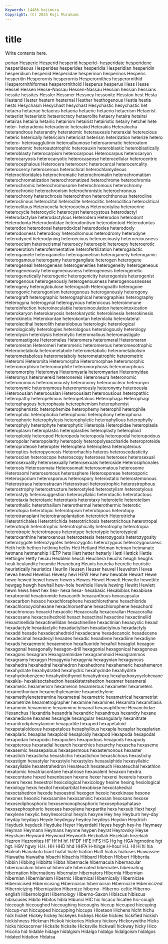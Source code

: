 ```yaml
---
Keywords: 14486 kojimura
Copyright: (C) 2024 Koji Murakami
---
```


# title

Write contents here.



perian Hesperic Hesperid hesperid hesperid- hesperidate
hesperidene hesperideous Hesperides hesperides hesperidia Hesperidian hesperidin hesperidium hesperiid Hesperiidae
hesperinon hesperinos Hesperis hesperitin Hesperornis hesperornis Hesperornithes hesperornithid Hesperornithiformes hesperornithoid
Hesperus hesperus Hess Hesse Hessel Hessen Hesse-Nassau Hessen-Nassau Hessian hessian
hessians hessite hessites Hessler Hessmer Hessney hessonite Hesston hest Hesta
Hestand Hester hestern hesternal Hesther hesthogenous Hestia hestia hests Hesychasm
Hesychast hesychast Hesychastic hesychastic het hetaera hetaerae hetaeras hetaeria hetaeric
hetaerio hetaerism Hetaerist hetaerist hetaeristic hetaerocracy hetaerolite hetaery hetaira hetairai
hetairas hetairia hetairic hetairism hetairist hetairistic hetairy hetchel hete heter-
heteradenia heteradenic heterakid Heterakis Heteralocha heterandrous heterandry heteratomic heterauxesis heteraxial
heterecious heteric heterically hetericism hetericist heterism heterization heterize hetero hetero-
heteroagglutinin heteroalbumose heteroaromatic heteroatom heteroatomic heteroautotrophic heteroauxin heteroblastic heteroblastically heteroblasty
heterocarpism heterocarpous Heterocarpus heterocaryon heterocaryosis heterocaryotic heterocaseose heterocellular heterocentric heterocephalous
Heterocera heterocerc heterocercal heterocercality heterocercy heterocerous heterochiral heterochlamydeous Heterochloridales heterochromatic
heterochromatin heterochromatism heterochromatization heterochromatized heterochrome heterochromia heterochromic heterochromosome heterochromous heterochromy
heterochronic heterochronism heterochronistic heterochronous heterochrony heterochrosis heterochthon heterochthonous heterocline heteroclinous
heteroclital heteroclite heteroclitic heteroclitica heteroclitical heteroclitous Heterocoela heterocoelous Heterocotylea heterocrine
heterocycle heterocyclic heterocyst heterocystous heterodactyl Heterodactylae heterodactylous Heterodera Heterodon heterodont
Heterodonta Heterodontidae heterodontism heterodontoid Heterodontus heterodox heterodoxal heterodoxical heterodoxies heterodoxly
heterodoxness heterodoxy heterodromous heterodromy heterodyne heterodyned heterodyning heteroecious heteroeciously heteroeciousness
heteroecism heteroecismal heteroecy heteroepic heteroepy heteroerotic heteroerotism heterofermentative heterofertilization heterogalactic
heterogamete heterogametic heterogametism heterogamety heterogamic heterogamous heterogamy heterogangliate heterogen heterogene
heterogeneal heterogenean heterogeneities heterogeneity heterogeneous heterogeneously heterogeneousness heterogenesis heterogenetic heterogenetically
heterogenic heterogenicity heterogenisis heterogenist heterogenous heterogenously heterogenousness heterogenousnesses heterogeny heteroglobulose
heterognath Heterognathi heterogone heterogonic heterogonism heterogonous heterogonously heterogony heterograft heterographic
heterographical heterographies heterography Heterogyna heterogynal heterogynous heteroicous heteroimmune heteroinfection heteroinoculable
heteroinoculation heterointoxication heterokaryon heterokaryosis heterokaryotic heterokinesia heterokinesis heterokinetic Heterokontae heterokontan
heterolalia heterolateral heterolecithal heterolith heterolobous heterologic heterological heterologically heterologies heterologous
heterologously heterology heterolysin heterolysis heterolytic heteromallous heteromastigate heteromastigote Heteromeles Heteromera
heteromeral Heteromeran heteromeran Heteromeri heteromeric heteromerous heteromesotrophic Heterometabola heterometabole heterometabolic
heterometabolism heterometabolous heterometaboly heterometatrophic heterometric Heteromi Heteromita Heteromorpha Heteromorphae heteromorphic
heteromorphism heteromorphite heteromorphosis heteromorphous heteromorphy Heteromya Heteromyaria heteromyarian Heteromyidae Heteromys
heteronereid heteronereis Heteroneura heteronomic heteronomous heteronomously heteronomy heteronuclear heteronym heteronymic
heteronymous heteronymously heteronymy heteroousia Heteroousian heteroousian Heteroousiast heteroousious heteropathic heteropathy
heteropelmous heteropetalous Heterophaga Heterophagi heterophagous heterophasia heterophemism heterophemist heterophemistic heterophemize
heterophemy heterophil heterophile heterophilic heterophobia heterophonic heterophony heterophoria heterophoric heterophylesis
heterophyletic heterophyllous heterophylly heterophyly heterophyte heterophytic Heteropia Heteropidae heteroplasia heteroplasm
heteroplastic heteroplasties heteroplasty heteroploid heteroploidy heteropod Heteropoda heteropoda heteropodal heteropodous
heteropolar heteropolarity heteropoly heteropolysaccharide heteroproteide heteroproteose heteropter Heteroptera heteroptera heteropterous
heteroptics heteropycnosis Heterorhachis heteros heteroscedasticity heteroscian heteroscope heteroscopy heteroses heterosex
heterosexual heterosexuality heterosexually heterosexuals heteroside Heterosiphonales heterosis Heterosomata Heterosomati heterosomatous
heterosome Heterosomi heterosomous heterosphere Heterosporeae heterosporic Heterosporium heterosporous heterospory heterostatic
heterostemonous Heterostraca heterostracan Heterostraci heterostrophic heterostrophous heterostrophy heterostructure heterostyled heterostylism
heterostylous heterostyly heterosuggestion heterosyllabic heterotactic heterotactous heterotaxia heterotaxic heterotaxis heterotaxy
heterotelic heterotelism heterothallic heterothallism heterothermal heterothermic heterotic heterotopia heterotopic heterotopism
heterotopous heterotopy heterotransplant heterotransplantation heterotrich Heterotricha Heterotrichales Heterotrichida heterotrichosis heterotrichous
heterotropal heterotroph heterotrophic heterotrophically heterotrophy heterotropia heterotropic heterotropous heterotype heterotypic
heterotypical heteroxanthine heteroxenous heterozetesis heterozygosis heterozygosity heterozygote heterozygotes heterozygotic heterozygous
heterozygousness Heth heth hethen hething heths Heti Hetland Hetman hetman
hetmanate hetmans hetmanship HETP hets Hett hetter hetterly Hetti Hettick
Hettie Hettinger Hetty heuau Heublein heuch Heuchera heuchs heugh heughs
heuk heulandite heumite Heuneburg Heunis heureka heuretic heuristic heuristically heuristics
Heurlin Heusen Heuser heuvel Heuvelton Hevea hevea heved Hevelius Hevesy
hevi HEW Hew hew hewable Hewart Hewe hewe hewed hewel
hewer hewers Hewes Hewet Hewett Hewette hewettite hewgag hewgh hewhall
hew-hole hewhole Hewie hewing Hewitt Hewlett hewn hews hewt hex
hex- hexa hexa- hexabasic Hexabiblos hexabiose hexabromid hexabromide hexacanth hexacanthous
hexacapsular hexacarbon hexace hexachloraphene hexachlorethane hexachloride hexachlorocyclohexane hexachloroethane hexachlorophene hexachord
hexachronous hexacid hexacolic Hexacoralla hexacorallan Hexacorallia hexacosane hexacosihedroid hexact hexactinal
hexactine hexactinellid Hexactinellida hexactinellidan hexactinelline hexactinian hexacyclic hexad hexadactyle hexadactylic
hexadactylism hexadactylous hexadactyly hexadd hexade hexadecahedroid hexadecane hexadecanoic hexadecene hexadecimal
hexadecyl hexades hexadic hexadiene hexadiine hexadiyne hexads hexaemeric hexaemeron hexafluoride
hexafoil hexaglot hexagon hexagonal hexagonally hexagon-drill hexagonial hexagonical hexagonous hexagons
hexagram Hexagrammidae hexagrammoid Hexagrammos hexagrams hexagyn Hexagynia hexagynia hexagynian hexagynous
hexahedra hexahedral hexahedron hexahedrons hexahemeric hexahemeron hexahydrate hexahydrated hexahydric hexahydride
hexahydrite hexahydrobenzene hexahydrothymol hexahydroxy hexahydroxycyclohexane hexakis- hexakisoctahedron hexakistetrahedron hexamer hexameral
hexameric hexamerism hexameron hexamerous hexameter hexameters hexamethonium hexamethylenamine hexamethylene hexamethylenetetramine
hexametral hexametric hexametrical hexametrist hexametrize hexametrographer hexamine hexamines Hexamita hexamitiasis
hexammin hexammine hexammino hexanal hexanaphthene Hexanchidae Hexanchus Hexandria hexandria hexandric
hexandrous hexandry hexane hexanedione hexanes hexangle hexangular hexangularly hexanitrate hexanitrodiphenylamine
hexapartite hexaped hexapetaloid hexapetaloideous hexapetalous hexaphyllous hexapla hexaplar hexaplarian hexaplaric
hexaplas hexaploid hexaploidy hexapod Hexapoda hexapodal hexapodan hexapodic hexapodies hexapodous
hexapods hexapody hexapterous hexaradial hexarch hexarchies hexarchy hexascha hexaseme hexasemic
hexasepalous hexaspermous hexastemonous hexaster hexastich hexasticha hexastichic hexastichon hexastichous hexastichy
hexastigm hexastylar hexastyle hexastylos hexasulphide hexasyllabic hexasyllable hexatetrahedron Hexateuch hexateuch
Hexateuchal hexathlon hexatomic hexatriacontane hexatriose hexavalent hexaxon hexdra hexecontane hexed
hexenbesen hexene hexer hexerei hexereis hexeris hexers hexes hexestrol hexicological
hexicology hexine hexing hexiological hexiology hexis hexitol hexobarbital hexobiose hexoctahedral
hexoctahedron hexode hexoestrol hexogen hexoic hexokinase hexone hexones hexonic hexosamine
hexosaminic hexosan hexosans hexose hexosediphosphoric hexosemonophosphoric hexosephosphatase hexosephosphoric hexoses hexoylene
hexpartite hexs hexsub Hext hexyl hexylene hexylic hexylresorcinol hexyls hexyne
Hey hey Heyburn hey-day heyday heydays Heyde heydeguy heydey heydeys
Heydon Heydrich Heyduck heyduck Heyduke Heyer Heyerdahl Heyes heygh hey-ho
Heymaey Heyman Heymann Heymans heynne heypen heyrat Heyrovsky Heyse Heysham
Heyward Heywood Heyworth Hezbollah Hezekiah hezekiah Hezron Hezronites HF Hf
hf hf. HFDF HFE HFS HG Hg hg HGA hgrnotine
hgt hgt. HGV hgwy H.H. HH HHD hhd HHFA H-hinge
H-hour H.I. HI Hi hi hia Hialeah Hianakoto hiant hiatal
hiate hiation Hiatt hiatus hiatuses Hiawassee Hiawatha hiawatha hibachi hibachis
Hibbard Hibben Hibbert Hibbertia hibbin Hibbing Hibbitts Hibbs hibernacle hibernacula
hibernacular hibernaculum hibernal hibernate hibernated hibernates hibernating hibernation hibernations hibernator
hibernators Hibernia Hibernian hibernian Hibernianism Hibernic Hibernical Hibernically Hibernicise Hibernicised
Hibernicising Hibernicism hibernicism Hibernicize Hibernicized Hibernicizing Hibernization Hibernize hiberno- Hiberno-celtic
Hiberno-english Hibernologist Hibernology Hiberno-Saxon Hibiscus hibiscus hibiscuses Hibito Hibitos hibla
Hibunci HIC hic hicaco hicatee hic-cough hiccough hiccoughed hiccoughing hiccoughs
hiccup hiccuped hiccuping hiccup-nut hiccupped hiccupping hiccups Hicetaon Hichens hicht
hichu hick hicket Hickey hickey hickeyes hickeys Hickie hickies hickified
hickish hickishness Hickman Hickok hickories Hickory hickory Hickorywithe Hicks hicks
hickscorner Hicksite hicksite Hicksville hickwall hickway hicky Hico Hicoria hid
hidable hidage hidalgism Hidalgo hidalgo hidalgoism hidalgos hidated hidation Hidatsa
